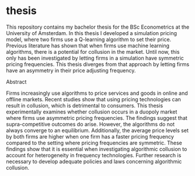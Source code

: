 # thesis

This repository contains my bachelor thesis for the BSc Econometrics at the University of Amsterdam. In this thesis I developed a simulation pricing model, where two firms use a Q-learning algorithm to set their price. Previous literature has shown that when firms use machine learning algorithms, there is a potential for collusion in the market. Until now, this only has been investigated by letting firms in a simulation have symmetric pricing frequencies. This thesis diverges from that approach by letting firms have an asymmetry in their price adjusting frequency. 

Abstract

Firms increasingly use algorithms to price services and goods in online and offline markets.
Recent studies show that using pricing technologies can result in collusion, which is
detrimental to consumers. This thesis experimentally examines whether collusion occurs in
a duopoly market where firms use asymmetric pricing frequencies. The findings suggest that
supra-competitive outcomes do arise. However, the algorithms do not always converge to
an equilibrium. Additionally, the average price levels set by both firms are higher when one
firm has a faster pricing frequency compared to the setting where pricing frequencies are
symmetric. These findings show that it is essential when investigating algorithmic collusion
to account for heterogeneity in frequency technologies. Further research is necessary to develop
adequate policies and laws concerning algorithmic collusion.
